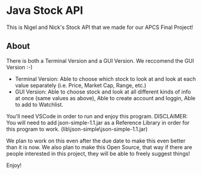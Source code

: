 # Java Stock API
This is Nigel and Nick's Stock API that we made for our APCS Final Project!

## About
There is both a Terminal Version and a GUI Version. We reccomend the GUI Version :-)
- Terminal Version: Able to choose which stock to look at and look at each value separately (i.e. Price, Market Cap, Range, etc.)
- GUI Version: Able to choose stock and look at all different kinds of info at once (same values as above), Able to create account and loggin, Able to add to Watchlist.

You'll need VSCode in order to run and enjoy this program.
DISCLAIMER: You will need to add json-simple-1.1.jar as a Reference Library in order for this program to work. (lib\json-simple\json-simple-1.1.jar)

We plan to work on this even after the due date to make this even better than it is now.
We also plan to make this Open Source, that way if there are people interested in this project, they will be able to freely suggest things!

Enjoy!

